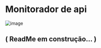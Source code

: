 # Monitorador de api

![image](https://user-images.githubusercontent.com/48861829/160524230-0fbf722e-1c3c-452b-8081-465bfe4881ee.png)

## ( ReadMe em construção... )
